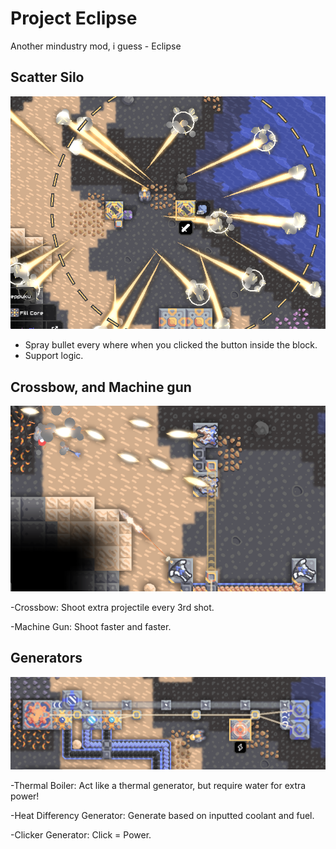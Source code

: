 # Project Eclipse
Another mindustry mod, i guess - Eclipse

## Scatter Silo

![ScatterSilo](/github/Screenshot_48.png)

- Spray bullet every where when you clicked the button inside the block.
- Support logic.

## Crossbow, and Machine gun

![Crossbow and MachineGun](/github/Screenshot_26.png)

-Crossbow: Shoot extra projectile every 3rd shot.

-Machine Gun: Shoot faster and faster.

## Generators

![generators](/github/Screenshot_17.png)

-Thermal Boiler: Act like a thermal generator, but require water for extra power!

-Heat Differency Generator: Generate based on inputted coolant and fuel.

-Clicker Generator: Click = Power.

